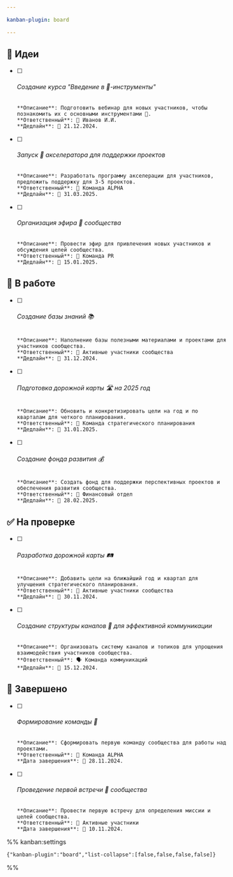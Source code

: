 ```yaml
---

kanban-plugin: board

---
```


## 📝 Идеи

- [ ] ###### Создание курса "Введение в 🤖-инструменты"
	  **Описание**: Подготовить вебинар для новых участников, чтобы познакомить их с основными инструментами 🤖.  
	  **Ответственный**: 👤 Иванов И.И.  
	  **Дедлайн**: 📅 21.12.2024.
- [ ] ###### Запуск 🚀 акселератора для поддержки проектов  
	  **Описание**: Разработать программу акселерации для участников, предложить поддержку для 3-5 проектов.  
	  **Ответственный**: 👥 Команда ALPHA  
	  **Дедлайн**: 📅 31.03.2025.
- [ ] ###### Организация эфира 📡 сообщества  
	  **Описание**: Провести эфир для привлечения новых участников и обсуждения целей сообщества.  
	  **Ответственный**: 📣 Команда PR  
	  **Дедлайн**: 📅 15.01.2025.


## 🚀 В работе

- [ ] ###### Создание базы знаний 📚 
	  **Описание**: Наполнение базы полезными материалами и проектами для участников сообщества.  
	  **Ответственный**: 👥 Активные участники сообщества  
	  **Дедлайн**: 📅 31.12.2024.
- [ ] ###### Подготовка дорожной карты 🛣️ на 2025 год  
	  **Описание**: Обновить и конкретизировать цели на год и по кварталам для четкого планирования.  
	  **Ответственный**: 📝 Команда стратегического планирования  
	  **Дедлайн**: 📅 31.01.2025.
- [ ] ###### Создание фонда развития 💰  
	  **Описание**: Создать фонд для поддержки перспективных проектов и обеспечения развития сообщества.  
	  **Ответственный**: 💼 Финансовый отдел  
	  **Дедлайн**: 📅 28.02.2025.


## ✅ На проверке

- [ ] ###### Разработка дорожной карты 🛤️  
	  **Описание**: Добавить цели на ближайший год и квартал для улучшения стратегического планирования.  
	  **Ответственный**: 👥 Активные участники сообщества  
	  **Дедлайн**: 📅 30.11.2024.
- [ ] ###### Создание структуры каналов 📡 для эффективной коммуникации  
	  **Описание**: Организовать систему каналов и топиков для упрощения взаимодействия участников сообщества.  
	  **Ответственный**: 🗣️ Команда коммуникаций  
	  **Дедлайн**: 📅 15.12.2024.


## 🎉 Завершено

- [ ] ###### Формирование команды 🤝  
	  **Описание**: Сформировать первую команду сообщества для работы над проектами.  
	  **Ответственный**: 👥 Команда ALPHA  
	  **Дата завершения**: 📅 28.11.2024.
- [ ] ###### Проведение первой встречи 🤝 сообщества  
	  **Описание**: Провести первую встречу для определения миссии и целей сообщества.  
	  **Ответственный**: 👥 Активные участники  
	  **Дата завершения**: 📅 10.11.2024.




%% kanban:settings
```
{"kanban-plugin":"board","list-collapse":[false,false,false,false]}
```
%%